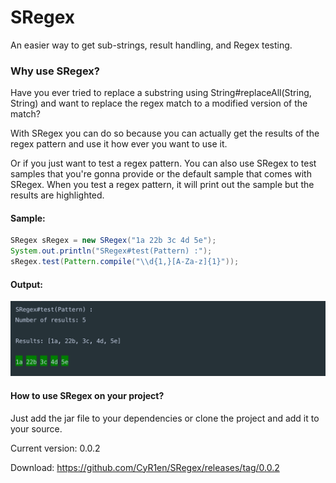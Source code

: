# SRegex
An easier way to get sub-strings, result handling, and Regex testing.

### Why use SRegex?
Have you ever tried to replace a substring using String#replaceAll(String, String) and want to replace the regex match to a modified version of the match?

With SRegex you can do so because you can actually get the results of the regex pattern and use it how ever you want to use it.

Or if you just want to test a regex pattern. You can also use SRegex to test samples that you're gonna provide or the default sample that comes with SRegex.
When you test a regex pattern, it will print out the sample but the results are highlighted.

#### Sample:
```java
SRegex sRegex = new SRegex("1a 22b 3c 4d 5e");
System.out.println("SRegex#test(Pattern) :");
sRegex.test(Pattern.compile("\\d{1,}[A-Za-z]{1}"));
```

#### Output:
![Output](https://raw.githubusercontent.com/CyR1en/SRegex/master/src/test/resources/Output.png)

#### How to use SRegex on your project?
Just add the jar file to your dependencies or clone the project and add it to your source.

Current version: 0.0.2

Download: https://github.com/CyR1en/SRegex/releases/tag/0.0.2
